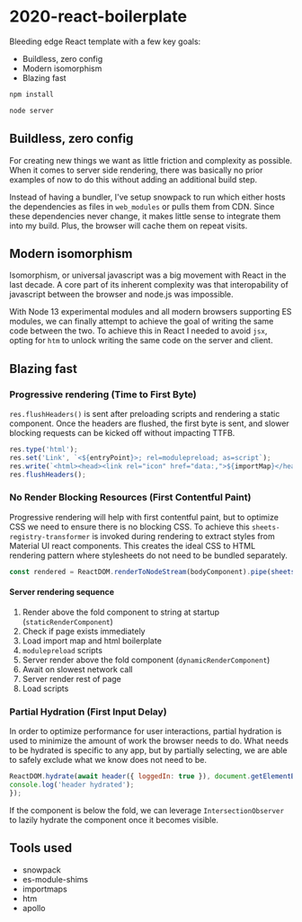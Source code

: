 # 2020-react-boilerplate

Bleeding edge React template with a few key goals:

* Buildless, zero config
* Modern isomorphism
* Blazing fast

```js
npm install
```

```js
node server
```

## Buildless, zero config

For creating new things we want as little friction and complexity as possible. When it comes to server side rendering, there was basically no prior examples of now to do this without adding an additional build step. 

Instead of having a bundler, I've setup snowpack to run which either hosts the dependencies as files in `web_modules` or pulls them from CDN. Since these dependencies never change, it makes little sense to integrate them into my build. Plus, the browser will cache them on repeat visits.

## Modern isomorphism

Isomorphism, or universal javascript was a big movement with React in the last decade. A core part of its inherent complexity was that interopability of javascript between the browser and node.js was impossible.

With Node 13 experimental modules and all modern browsers supporting ES modules, we can finally attempt to achieve the goal of writing the same code between the two. To achieve this in React I needed to avoid `jsx`, opting for `htm` to unlock writing the same code on the server and client.

## Blazing fast

### Progressive rendering (Time to First Byte)

`res.flushHeaders()` is sent after preloading scripts and rendering a static component. Once the headers are flushed, the first byte is sent, and slower blocking requests can be kicked off without impacting TTFB.

```js
res.type('html');
res.set('Link', `<${entryPoint}>; rel=modulepreload; as=script`);
res.write(`<html><head><link rel="icon" href="data:,">${importMap}</head><div id='header'><style>${headerStyles}</style>${headerComponent}</div>`);
res.flushHeaders();
```

### No Render Blocking Resources (First Contentful Paint)

Progressive rendering will help with first contentful paint, but to optimize CSS we need to ensure there is no blocking CSS. To achieve this `sheets-registry-transformer` is invoked during rendering to extract styles from Material UI react components. This creates the ideal CSS to HTML rendering pattern where stylesheets do not need to be bundled separately.

```js
const rendered = ReactDOM.renderToNodeStream(bodyComponent).pipe(sheetsRegistryTransfomer(bodyStyles));
```

#### Server rendering sequence

1. Render above the fold component to string at startup (`staticRenderComponent`)
2. Check if page exists immediately
3. Load import map and html boilerplate
4. `modulepreload` scripts
5. Server render above the fold component (`dynamicRenderComponent`)
6. Await on slowest network call
7. Server render rest of page
8. Load scripts

### Partial Hydration (First Input Delay)

In order to optimize performance for user interactions, partial hydration is used to minimize the amount of work the browser needs to do. What needs to be hydrated is specific to any app, but by partially selecting, we are able to safely exclude what we know does not need to be.

```js
ReactDOM.hydrate(await header({ loggedIn: true }), document.getElementById('header'), () => {
console.log('header hydrated');
});
```

If the component is below the fold, we can leverage `IntersectionObserver` to lazily hydrate the component once it becomes visible.

## Tools used

* snowpack
* es-module-shims
* importmaps
* htm
* apollo